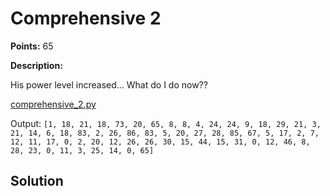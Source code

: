 Comprehensive 2
===============

**Points:** 65

**Description:** 

His power level increased... What do I do now??

[comprehensive_2.py](comprehensive_2.py)

Output: `[1, 18, 21, 18, 73, 20, 65, 8, 8, 4, 24, 24, 9, 18, 29, 21, 3, 21, 14, 6, 18, 83, 2, 26, 86, 83, 5, 20, 27, 28, 85, 67, 5, 17, 2, 7, 12, 11, 17, 0, 2, 20, 12, 26, 26, 30, 15, 44, 15, 31, 0, 12, 46, 8, 28, 23, 0, 11, 3, 25, 14, 0, 65]`

Solution
--------

